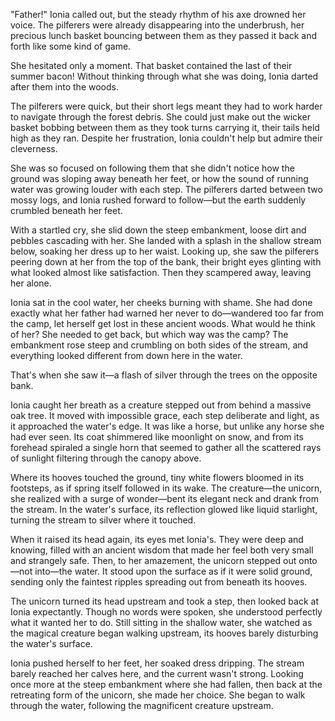 "Father!" Ionia called out, but the steady rhythm of his axe drowned her voice. The pilferers were already disappearing into the underbrush, her precious lunch basket bouncing between them as they passed it back and forth like some kind of game.

She hesitated only a moment. That basket contained the last of their summer bacon! Without thinking through what she was doing, Ionia darted after them into the woods.

The pilferers were quick, but their short legs meant they had to work harder to navigate through the forest debris. She could just make out the wicker basket bobbing between them as they took turns carrying it, their tails held high as they ran. Despite her frustration, Ionia couldn't help but admire their cleverness.

She was so focused on following them that she didn't notice how the ground was sloping away beneath her feet, or how the sound of running water was growing louder with each step. The pilferers darted between two mossy logs, and Ionia rushed forward to follow—but the earth suddenly crumbled beneath her feet.

With a startled cry, she slid down the steep embankment, loose dirt and pebbles cascading with her. She landed with a splash in the shallow stream below, soaking her dress up to her waist. Looking up, she saw the pilferers peering down at her from the top of the bank, their bright eyes glinting with what looked almost like satisfaction. Then they scampered away, leaving her alone.

Ionia sat in the cool water, her cheeks burning with shame. She had done exactly what her father had warned her never to do—wandered too far from the camp, let herself get lost in these ancient woods. What would he think of her? She needed to get back, but which way was the camp? The embankment rose steep and crumbling on both sides of the stream, and everything looked different from down here in the water.

That's when she saw it—a flash of silver through the trees on the opposite bank.

Ionia caught her breath as a creature stepped out from behind a massive oak tree. It moved with impossible grace, each step deliberate and light, as it approached the water's edge. It was like a horse, but unlike any horse she had ever seen. Its coat shimmered like moonlight on snow, and from its forehead spiraled a single horn that seemed to gather all the scattered rays of sunlight filtering through the canopy above.

Where its hooves touched the ground, tiny white flowers bloomed in its footsteps, as if spring itself followed in its wake. The creature—the unicorn, she realized with a surge of wonder—bent its elegant neck and drank from the stream. In the water's surface, its reflection glowed like liquid starlight, turning the stream to silver where it touched.

When it raised its head again, its eyes met Ionia's. They were deep and knowing, filled with an ancient wisdom that made her feel both very small and strangely safe. Then, to her amazement, the unicorn stepped out onto—not into—the water. It stood upon the surface as if it were solid ground, sending only the faintest ripples spreading out from beneath its hooves.

The unicorn turned its head upstream and took a step, then looked back at Ionia expectantly. Though no words were spoken, she understood perfectly what it wanted her to do. Still sitting in the shallow water, she watched as the magical creature began walking upstream, its hooves barely disturbing the water's surface.

Ionia pushed herself to her feet, her soaked dress dripping. The stream barely reached her calves here, and the current wasn't strong. Looking once more at the steep embankment where she had fallen, then back at the retreating form of the unicorn, she made her choice. She began to walk through the water, following the magnificent creature upstream.